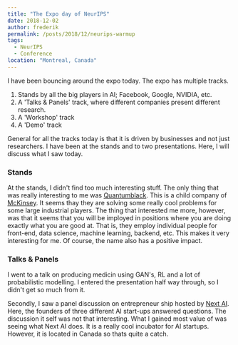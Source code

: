 ```yaml
---
title: "The Expo day of NeurIPS"
date: 2018-12-02
author: frederik
permalink: /posts/2018/12/neurips-warmup
tags:
  - NeurIPS
  - Conference
location: "Montreal, Canada"
---
```

I have been bouncing around the expo today. The expo has multiple tracks. 

1. Stands by all the big players in AI; Facebook, Google, NVIDIA, etc. 
2. A 'Talks & Panels' track, where different companies present different
	 research.
3. A 'Workshop' track
4. A 'Demo' track

General for all the tracks today is that it is driven by businesses and not
just researchers. I have been at the stands and to two presentations. Here,
I will discuss what I saw today.

### Stands
At the stands, I didn't find too much interesting stuff. The only thing that
was really interesting to me was [Quantumblack](https://www.quantumblack.com/).
This is a child company of [McKinsey](https://www.mckinsey.com/). It seems thay
they are solving some really cool problems for some large industrial players.
The thing that interested me more, however, was that it seems that you will be
imployed in positions where you are doing exactly what you are good at. That is,
they employ individual people for front-end, data science, machine learning, 
backend, etc. This makes it very interesting for me. Of course, the name also
has a positive impact.

### Talks & Panels
I went to a talk on producing medicin using GAN's, RL and a lot of probabilistic
modelling. I entered the presentation half way through, so I didn't get so much
from it. 

Secondly, I saw a panel discussion on entrepreneur ship hosted by [Next AI](http://www.nextcanada.com/next-ai).
Here, the founders of three different AI start-ups answered questions. The discussion
it self was not that interesting. What I gained most value of was seeing what
Next AI does. It is a really cool incubator for AI startups. However, it is 
located in Canada so thats quite a catch.

